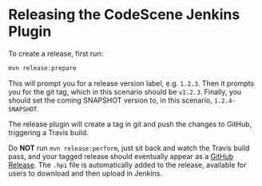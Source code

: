 # Releasing the CodeScene Jenkins Plugin

To create a release, first run:

``` bash
mvn release:prepare
```

This will prompt you for a release version label, e.g. `1.2.3`. Then it prompts
you for the git tag, which in this scenario should be `v1.2.3`. Finally, you
should set the coming SNAPSHOT version to, in this scenario, `1.2.4-SNAPSHOT`.

The release plugin will create a tag in git and push the changes to GitHub,
triggering a Travis build.

Do **NOT** run `mvn release:perform`, just sit back and watch the Travis build
pass, and your tagged release should eventually appear as a [GitHub
Release](https://github.com/empear-analytics/codescene-jenkins-plugin/releases).
The `.hpi` file is automatically added to the release, available for users to
download and then upload in Jenkins.
